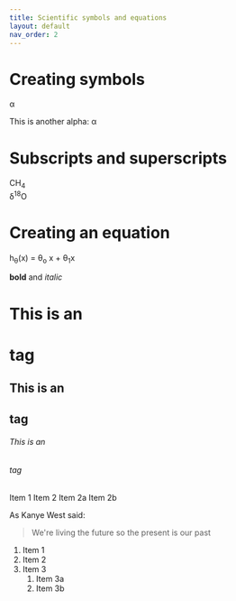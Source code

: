 ```yaml
---
title: Scientific symbols and equations 
layout: default
nav_order: 2
---
```


# Creating symbols 

&alpha;

This is another alpha: &#945;

# Subscripts and superscripts 
CH<sub>4</sub>
<br>
&delta;<sup>18</sup>O

# Creating an equation 
h<sub>&theta;</sub>(x) = &theta;<sub>o</sub> x + &theta;<sub>1</sub>x


**bold** and *italic*

# This is an <h1> tag
## This is an <h2> tag
###### This is an <h6> tag
  
  
  
Item 1 
Item 2 
Item 2a 
Item 2b


As Kanye West said: 
> We're living the future so
> the present is our past


1. Item 1
1. Item 2
1. Item 3
    1. Item 3a
    1. Item 3b
